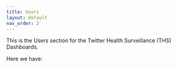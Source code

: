 ```yaml
---
title: Users
layout: default
nav_order: 2
---
```


This is the Users section for the Twitter Health Surveillance (THS) Dashboards. 

Here we have:
